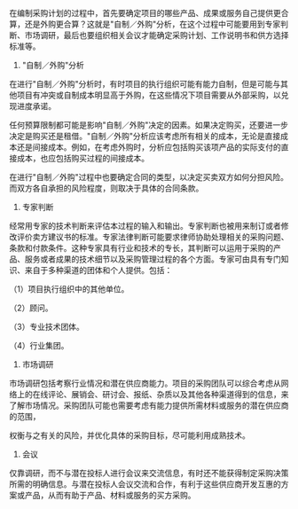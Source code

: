 
在编制采购计划的过程中，首先要确定项目的哪些产品、成果或服务自己提供更合算，还是外购更合算？这就是"自制／外购"分析，在这个过程中可能要用到专家判断、市场调研，最后也要组织相关会议才能确定采购计划、工作说明书和供方选择标准等。

1. "自制／外购"分析

在进行"自制／外购"分析时，有时项目的执行组织可能有能力自制，但是可能与其他项目有冲突或自制成本明显高于外购，在这些情况下项目需要从外部采购，以兑现进度承诺。

任何预算限制都可能是影响"自制／外购"决定的因素。如果决定购买，还要进一步决定是购买还是租借。"自制／外购"分析应该考虑所有相关的成本，无论是直接成本还是间接成本。例如，在考虑外购时，分析应包括购买该项产品的实际支付的直接成本，也应包括购买过程的间接成本。

在进行"自制／外购"过程中也要确定合同的类型，以决定买卖双方如何分担风险。而双方各自承担的风险程度，则取决于具体的合同条款。

1. 专家判断

经常用专家的技术判断来评估本过程的输入和输出。专家判断也被用来制订或者修改评价卖方建议书的标准。专家法律判断可能要求律师协助处理相关的采购问题、条款和付款条件。这种专家具有行业和技术的专长，其判断可以运用于采购的产品、服务或者成果的技术细节以及采购管理过程的各个方面。专家可由具有专门知识、来自于多种渠道的团体和个人提供。包括：

（1）项目执行组织中的其他单位。

（2）顾问。

（3）专业技术团体。

（4）行业集团。

1. 市场调研

市场调研包括考察行业情况和潜在供应商能力。项目的采购团队可以综合考虑从网络上的在线评论、展销会、研讨会、报纸、杂质以及其他各种渠道得到的信息，来了解市场情况。采购团队可能也需要考虑有能力提供所需材料或服务的潜在供应商的范围，

权衡与之有关的风险，并优化具体的采购目标，尽可能利用成熟技术。

1. 会议

仅靠调研，而不与潜在投标人进行会议来交流信息，有时还不能获得制定采购决策所需的明确信息。与潜在投标人会议交流和合作，有利于这些供应商开发互惠的方案或产品，从而有助于产品、材料或服务的买方采购。
